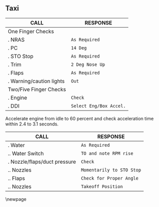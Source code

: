 ## Taxi

CALL | RESPONSE
---- | --------
One Finger Checks | ` `
. NRAS | `As Required`
. PC | `14 Deg`
. STO Stop | `As Required`
. Trim | `2 Deg Nose Up`
. Flaps | `As Required`
. Warning/caution lights | `Out`
Two/Five Finger Checks | ` `
. Engine | `Check`
. DDI | `Select Eng/Box Accel.`


Accelerate engine from idle to 60 percent and check acceleration time within 2.4 to 3.1 seconds.

CALL | RESPONSE
---- | --------
. Water | `As Required`
.. Water Switch | `TO and note RPM rise`
. Nozzle/flaps/duct pressure | `Check`
.. Nozzles | `Momentarily to STO Stop`
.. Flaps | `Check for Proper Angle`
.. Nozzles | `Takeoff Position`

\newpage
